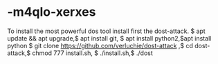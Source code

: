# -m4qlo-xerxes
To install the most powerful dos tool install first the dost-attack. $ apt update &amp;&amp; apt upgrade,$ apt install git, $ apt install python2,$apt install python $ git clone https://github.com/verluchie/dost-attack ,$ cd dost-attack,$ chmod 777 install.sh, $ ./install.sh,$ ./dost 
